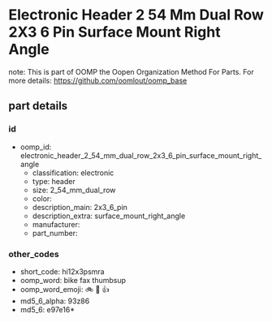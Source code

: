 # Electronic Header 2 54 Mm Dual Row 2X3 6 Pin Surface Mount Right Angle  

note: This is part of OOMP the Oopen Organization Method For Parts. For more details: https://github.com/oomlout/oomp_base

##  part details





### id
* oomp_id: electronic_header_2_54_mm_dual_row_2x3_6_pin_surface_mount_right_angle
  * classification: electronic
  * type: header
  * size: 2_54_mm_dual_row
  * color: 
  * description_main: 2x3_6_pin
  * description_extra: surface_mount_right_angle
  * manufacturer: 
  * part_number: 

### other_codes
* short_code: hi12x3psmra
* oomp_word: bike fax thumbsup
* oomp_word_emoji: :bike: :fax: :thumbsup:
* md5_6_alpha: 93z86
* md5_6: e97e16* 
